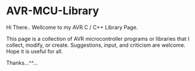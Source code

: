 # AVR-MCU-Library

Hi There..
Wellcome to my AVR C / C++ Library Page.

This page is a collection of AVR microcontroller programs or libraries that I collect, modify, or create.
Suggestions, input, and criticism are welcome.
Hope it is useful for all.

Thanks...^^...
